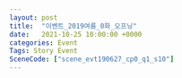 ```yaml
---
layout: post
title:  "이벤트_2019여름_0화_오프닝"
date:   2021-10-25 10:00:00 +0000
categories: Event
Tags: Story Event
SceneCode: ["scene_evt190627_cp0_q1_s10"]
---
```

